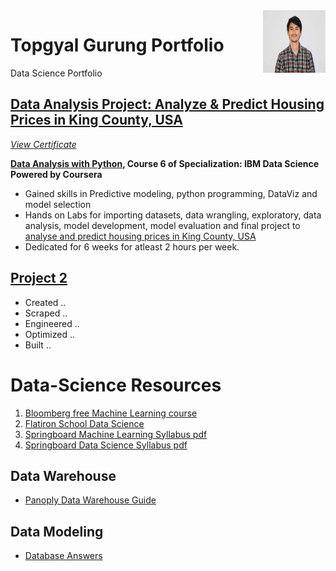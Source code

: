<img align="right" width="100" height="100" src="Images/tops.jpg">

# Topgyal Gurung Portfolio
Data Science Portfolio

## [Data Analysis Project: Analyze & Predict Housing Prices in King County, USA](https://github.com/topgyaltsering/dataAnalysiswithPython)
[_View Certificate_](https://www.coursera.org/account/accomplishments/verify/HUVP4FJCLGCS)

**[Data Analysis with Python](https://www.coursera.org/learn/data-analysis-with-python), Course 6 of Specialization: IBM Data Science Powered by Coursera**
* Gained skills in Predictive modeling, python programming, DataViz and model selection
* Hands on Labs for importing datasets, data wrangling, exploratory, data analysis, model development, model evaluation and final project to [analyse and predict housing prices in King County, USA](https://github.com/topgyaltsering/dataAnalysiswithPython)
* Dedicated for 6 weeks for atleast 2 hours per week.


## [Project 2]()
* Created ..
* Scraped ..
* Engineered ..
* Optimized ..
* Built ..

# Data-Science Resources

1. [Bloomberg free Machine Learning course](https://bloomberg.github.io/foml/#home)
2. [Flatiron School Data Science](https://learn.co/tracks/data-science-bootcamp-prep)
3. [Springboard Machine Learning Syllabus pdf](https://ddf46429.springboard.com/uploads/resources/1562950363_Machine_Learning_Engineering_Career_Track_Syllabus.pdf)
4. [Springboard Data Science Syllabus pdf](https://ddf46429.springboard.com/uploads/resources/1558636458_DSC-syllabus.pdf)

## Data Warehouse
- [Panoply Data Warehouse Guide](https://panoply.io/data-warehouse-guide)

## Data Modeling
- [Database Answers](http://www.databaseanswers.org/)

